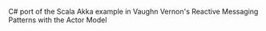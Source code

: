 C# port of the Scala Akka example in Vaughn Vernon's Reactive Messaging Patterns with the Actor Model
